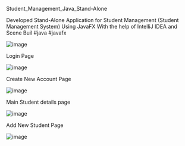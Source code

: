 Student_Management_Java_Stand-Alone

Developed Stand-Alone Application for Student Management (Student Management System)  Using JavaFX With the help of IntelliJ IDEA and Scene Buil
#java #javafx

![image](https://user-images.githubusercontent.com/64035537/215859903-de74ca67-370e-44cb-b75c-9dc9dfdccd50.png)


Login Page 

![image](https://user-images.githubusercontent.com/64035537/215860963-e6f556f0-5761-4b7d-b443-d9076423d715.png)

Create New Account Page

![image](https://user-images.githubusercontent.com/64035537/215861125-5d401590-b514-4764-8892-324230d18f80.png)

Main Student details page

![image](https://user-images.githubusercontent.com/64035537/215861759-bce5f1aa-fbff-4689-b1db-ae8d2cbdcdfa.png)

Add New Student Page

![image](https://user-images.githubusercontent.com/64035537/215861489-64ed71c9-37ea-47e4-93cf-1e92ec060d7d.png)
